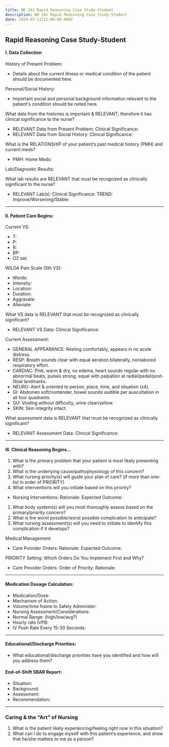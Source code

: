 ```yaml
---
title: NR 341 Rapid Reasoning Case Study-Student
description: NR 341 Rapid Reasoning Case Study-Student
date: 2024-07-11T21:00:00.000Z
---
```


## Rapid Reasoning Case Study-Student

#### I. Data Collection

History of Present Problem:

* Details about the current illness or medical condition of the patient should be documented here.

Personal/Social History:

* Important social and personal background information relevant to the patient's condition should be noted here.

What data from the histories is important & RELEVANT; therefore it has clinical significance to the nurse?

* RELEVANT Data from Present Problem: Clinical Significance:
* RELEVANT Data from Social History: Clinical Significance:

What is the RELATIONSHIP of your patient’s past medical history (PMH) and current meds?

* PMH: Home Meds:

Lab/Diagnostic Results:

What lab results are RELEVANT that must be recognized as clinically significant to the nurse?

* RELEVANT Lab(s): Clinical Significance: TREND: Improve/Worsening/Stable:

***

#### II. Patient Care Begins:

Current VS:

* T:
* P:
* R:
* BP:
* O2 sat:

WILDA Pain Scale (5th VS):

* Words:
* Intensity:
* Location:
* Duration:
* Aggravate:
* Alleviate:

What VS data is RELEVANT that must be recognized as clinically significant?

* RELEVANT VS Data: Clinical Significance:

Current Assessment:

* GENERAL APPEARANCE: Resting comfortably, appears in no acute distress.
* RESP: Breath sounds clear with equal aeration bilaterally, nonlabored respiratory effort.
* CARDIAC: Pink, warm & dry, no edema, heart sounds regular with no abnormal beats, pulses strong, equal with palpation at radial/pedal/post-tibial landmarks.
* NEURO: Alert & oriented to person, place, time, and situation (x4).
* GI: Abdomen soft/nontender, bowel sounds audible per auscultation in all four quadrants.
* GU: Voiding without difficulty, urine clear/yellow.
* SKIN: Skin integrity intact.

What assessment data is RELEVANT that must be recognized as clinically significant?

* RELEVANT Assessment Data: Clinical Significance:

***

#### III. Clinical Reasoning Begins…

1. What is the primary problem that your patient is most likely presenting with?
2. What is the underlying cause/pathophysiology of this concern?
3. What nursing priority(s) will guide your plan of care? (if more than one-list in order of PRIORITY)
4. What interventions will you initiate based on this priority?

* Nursing Interventions: Rationale: Expected Outcome:

1. What body system(s) will you most thoroughly assess based on the primary/priority concern?
2. What is the worst possible/worst possible complication to anticipate?
3. What nursing assessment(s) will you need to initiate to identify this complication if it develops?

Medical Management:

* Care Provider Orders: Rationale: Expected Outcome:

PRIORITY Setting: Which Orders Do You Implement First and Why?

* Care Provider Orders: Order of Priority: Rationale:

***

#### Medication Dosage Calculation:

* Medication/Dose:
* Mechanism of Action:
* Volume/time frame to Safely Administer:
* Nursing Assessment/Considerations:
* Normal Range: (high/low/avg?)
* Hourly rate IVPB:
* IV Push Rate Every 15-30 Seconds:

***

#### Educational/Discharge Priorities:

* What educational/discharge priorities have you identified and how will you address them?

#### End-of-Shift SBAR Report:

* Situation:
* Background:
* Assessment:
* Recommendation:

***

### Caring & the “Art” of Nursing

1. What is the patient likely experiencing/feeling right now in this situation?
2. What can I do to engage myself with this patient’s experience, and show that he/she matters to me as a person?
